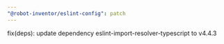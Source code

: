 ```yaml
---
"@robot-inventor/eslint-config": patch
---
```


fix(deps): update dependency eslint-import-resolver-typescript to v4.4.3
